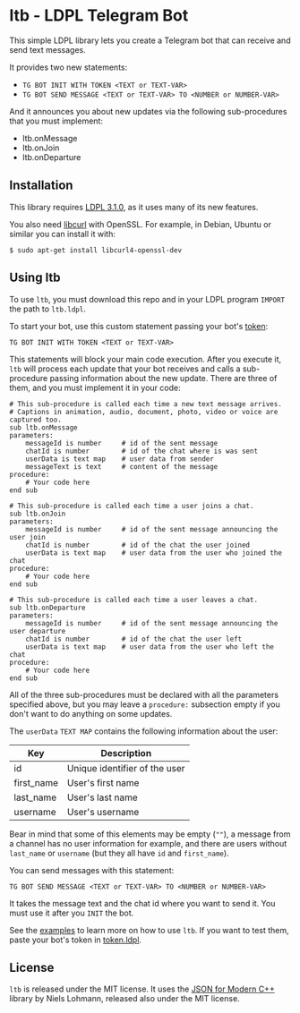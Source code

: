 # ltb - LDPL Telegram Bot

This simple LDPL library lets you create a Telegram bot that can receive and send text messages.

It provides two new statements:
* `TG BOT INIT WITH TOKEN <TEXT or TEXT-VAR>`
* `TG BOT SEND MESSAGE <TEXT or TEXT-VAR> TO <NUMBER or NUMBER-VAR>`

And it announces you about new updates via the following sub-procedures that you must implement:
* ltb.onMessage
* ltb.onJoin
* ltb.onDeparture

## Installation

This library requires [LDPL 3.1.0](http://github.com/lartu/ldpl), as it uses many of its new features.

You also need [libcurl](https://curl.haxx.se/libcurl/) with OpenSSL. For example, in Debian, Ubuntu or similar you can install it with:

`$ sudo apt-get install libcurl4-openssl-dev`

## Using ltb

To use `ltb`, you must download this repo and in your LDPL program `IMPORT` the path to `ltb.ldpl`.

To start your bot, use this custom statement passing your bot's [token](https://core.telegram.org/bots#6-botfather):

`TG BOT INIT WITH TOKEN <TEXT or TEXT-VAR>`

This statements will block your main code execution. After you execute it, `ltb` will process each update that your bot receives and calls a sub-procedure passing information about the new update. There are three of them, and you must implement it in your code:

```
# This sub-procedure is called each time a new text message arrives.
# Captions in animation, audio, document, photo, video or voice are captured too.
sub ltb.onMessage
parameters:
    messageId is number     # id of the sent message
    chatId is number        # id of the chat where is was sent
    userData is text map    # user data from sender
    messageText is text     # content of the message
procedure:
    # Your code here
end sub

# This sub-procedure is called each time a user joins a chat.
sub ltb.onJoin
parameters:
    messageId is number     # id of the sent message announcing the user join
    chatId is number        # id of the chat the user joined
    userData is text map    # user data from the user who joined the chat
procedure:
    # Your code here
end sub

# This sub-procedure is called each time a user leaves a chat.
sub ltb.onDeparture
parameters:
    messageId is number     # id of the sent message announcing the user departure
    chatId is number        # id of the chat the user left
    userData is text map    # user data from the user who left the chat
procedure:
    # Your code here
end sub
```

All of the three sub-procedures must be declared with all the parameters specified above, but you may leave a `procedure:` subsection empty if you don't want to do anything on some updates.

The `userData` `TEXT MAP` contains the following information about the user:

|    Key     |          Description          |
|------------|-------------------------------|
| id         | Unique identifier of the user |
| first_name | User's first name             |
| last_name  | User's last name              |
| username   | User's username               |

Bear in mind that some of this elements may be empty (`""`), a message from a channel has no user information for example, and there are users without `last_name` or `username` (but they all have `id` and `first_name`).

You can send messages with this statement:

`TG BOT SEND MESSAGE <TEXT or TEXT-VAR> TO <NUMBER or NUMBER-VAR>`

It takes the message text and the chat id where you want to send it. You must use it after you `INIT` the bot.

See the [examples](examples) to learn more on how to use `ltb`. If you want to test them, paste your bot's token in [token.ldpl](examples/token.ldpl).

## License

`ltb` is released under the MIT license. It uses the [JSON for Modern C++](https://github.com/nlohmann/json) library by Niels Lohmann, released also under the MIT license.
